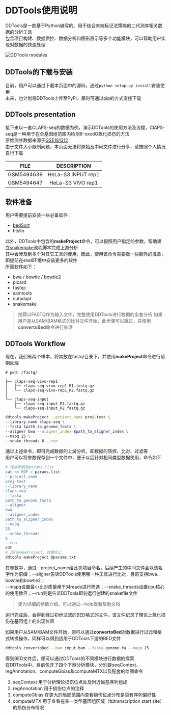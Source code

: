 # DDTools使用说明

DDTools是一款基于Python编写的、用于结合末端标记法策略的二代测序相关数据的分析工具  
包含项目构建、数据质控、数据分析和图形展示等多个功能模块，可以帮助用户实现对数据的快速处理

![DDTools modules](./figures/ddtools_modules.png)

## DDTools的下载与安装
目前，用户可以通过下载本页面中的源码，通过```python setup.py install```安装使用  
未来，也计划将DDTools上传至PyPi，届时可通过pip的方式直接下载

## DDTools presentation
接下来以一套CLAPS-seq的数据为例，演示DDTools的使用方法及流程，ClAPS-seq是一种用于在全基因组范围内检测8-oxodG氧化损伤的方法  
原始测序数据来源于[GSE181312](https://www.ncbi.nlm.nih.gov/geo/query/acc.cgi?acc=GSE181312)  
由于文件大小限制问题，本页面无法将原始及中间文件进行分享，请按照个人情况自行下载

| FILE | DESCRIPTION |
| :---: | :---: |
| GSM5494639 | HeLa-S3 INPUT rep1 |
| GSM5494647 | HeLa-S3 VIVO rep1 |

## 软件准备
用户需要提前安装一些必备软件：

+ [bedSort](http://hgdownload.cse.ucsc.edu/admin/exe/)
+ htslib

此外，DDTools中包含的**makeProject**命令，可以按照用户指定的参数，帮助建立[snakemake](https://snakemake.readthedocs.io/en/stable/)流程脚本完成上游分析  
其中会涉及到多个对其它工具的使用，因此，使用该命令需要做一些额外的准备，即提前在shell环境中安装更多的软件  
所需软件如下：

+ bwa / bowtie / bowtie2
+ picard
+ fastqc
+ samtools
+ cutadapt
+ snakemake

> 推荐以FASTQ作为输入文件，完整使用DDTools进行数据的全套分析
> 如果用户是从SAM/BAM格式的比对文件开始，此步骤可以跳过，并使用**convertoBed**命令进行处理

## DDTools Workflow
现在，我们有两个样本，将其放在fastq/目录下，并使用**makeProject**命令进行前期处理
```
# pwd: /fastq/
.
├── claps-seq-vivo-rep1
│	├── claps-seq-vivo-rep1_R1.fastq.gz
│	└── claps-seq-vivo-rep1_R2.fastq.gz
│
└── claps-seq-input
    ├── claps-seq-input_R1.fastq.gz
    └── claps-seq-input_R2.fastq.gz
```
```bash
ddtools makeProject --project_name proj-test \
--library_name claps-seq \
--fasta $path_to_genome_fasta \
--aligner bwa --aligner_index $path_to_aligner_index \
--mapq 25 \
--snake_threads 6 --run
```
通过上述命令，即可完成数据的上游分析，即数据的质控、比对、过滤等  
用户可以将参数保存到一个文件中，便于以后针对相同类型数据使用，命令如下
```bash
# 保存参数到params.list
cat << EOF > params.list 
--project_name
proj-test
--library_name
claps-seq
--fasta
path_to_genome_fasta
--aligner
bwa
--aligner_index
path_to_aligner_index
--mapq
25
--snake_threads
6
--run
EOF
# 运行makeProject，效果同上
ddtools makeProject @params.txt
```

在参数中，通过--project_name给此次项目命名，后续产生的中间文件会以该名字作为前缀；--aligner告诉DDTools使用哪一种工具进行比对，目前支持bwa、bowtie和bowtie2；  
--mapq设置最小比对质量用于对reads进行筛选；--snake_threads设置cpu核心的使用数目；--run则是告诉DDTools即刻运行创建的snakefile文件
> 更为详细的参数介绍，可以通过--help查看帮助文档

运行完成后，会得到经过初步过滤的BED格式的文件，该文件记录了理论上氧化损伤在基因组上的出现位置

如果用户从SAM/BAM文件开始，则可以通过**convertoBed**对数据进行过滤和格式转换操作，同样可以得到适用于DDTools下游的BED文件
```bash
ddtools convertoBed --bam input.bam --fasta genome.fa --mapq 25
```

得到BED文件后，便可以通过DDTools的不同模块进行数据的探索  
在DDTools中，目前包含了四个下游分析模块，分别是seqContext、regAnnotation、computeGbias和computeMTX以及配套的绘图命令

1. seqContext    用于分析理论损伤位点处及附近碱基序列组成
2. regAnnotation    用于损伤位点的注释
3. computeGbias    在更大的局部范围内查看损伤位点分布是否有序列偏好性
4. computeMTX    用于查看在某一类型基因组区域（如transcription start site）的损伤分布情况
